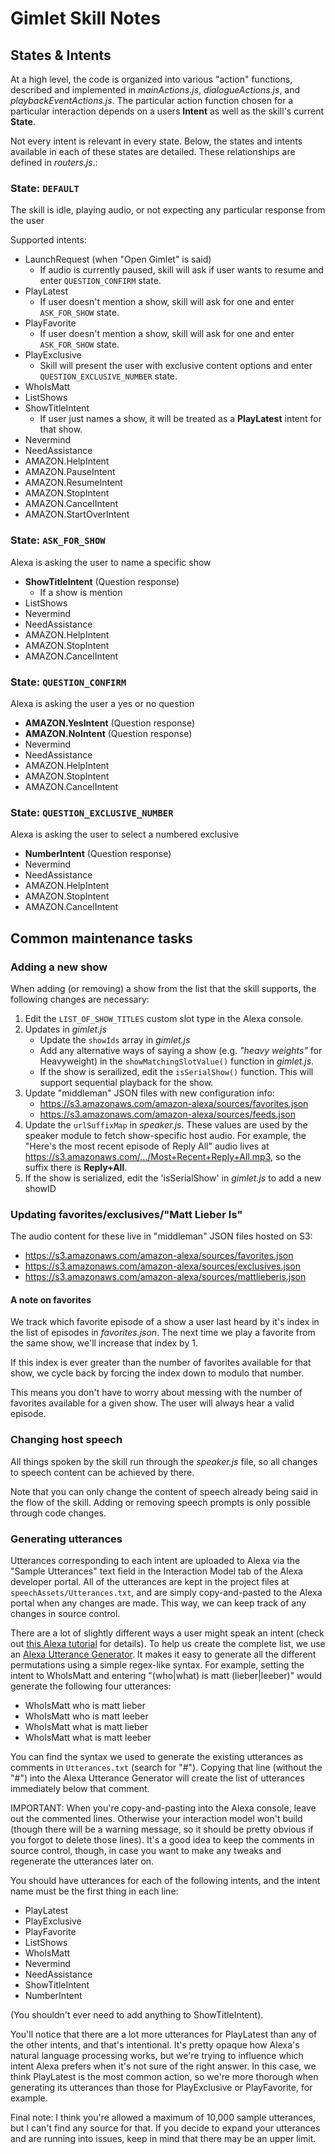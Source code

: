 # Gimlet Skill Notes

## States & Intents

At a high level, the code is organized into various "action" functions, described and implemented in _mainActions.js_, _dialogueActions.js_, and _playbackEventActions.js_. The particular action function chosen for a particular interaction depends on a users **Intent** as well as the skill's current **State**.

Not every intent is relevant in every state. Below, the states and intents available in each of these states are detailed. These relationships are defined in _routers.js_.:

### State: `DEFAULT`

The skill is idle, playing audio, or not expecting any particular response from the user

Supported intents:

- LaunchRequest (when "Open Gimlet" is said)
    - If audio is currently paused, skill will ask if user wants to resume and enter `QUESTION_CONFIRM` state.
- PlayLatest
    - If user doesn't mention a show, skill will ask for one and enter `ASK_FOR_SHOW` state.
- PlayFavorite
    - If user doesn't mention a show, skill will ask for one and enter `ASK_FOR_SHOW` state.
- PlayExclusive
    - Skill will present the user with exclusive content options and enter `QUESTION_EXCLUSIVE_NUMBER` state.
- WhoIsMatt
- ListShows
- ShowTitleIntent
    - If user just names a show, it will be treated as a **PlayLatest** intent for that show.
- Nevermind
- NeedAssistance
- AMAZON.HelpIntent
- AMAZON.PauseIntent
- AMAZON.ResumeIntent
- AMAZON.StopIntent
- AMAZON.CancelIntent
- AMAZON.StartOverIntent

### State: `ASK_FOR_SHOW`

Alexa is asking the user to name a specific show

- **ShowTitleIntent** (Question response)
    - If a show is mention
- ListShows
- Nevermind
- NeedAssistance
- AMAZON.HelpIntent
- AMAZON.StopIntent
- AMAZON.CancelIntent

### State: `QUESTION_CONFIRM`

Alexa is asking the user a yes or no question

- **AMAZON.YesIntent** (Question response)
- **AMAZON.NoIntent** (Question response)
- Nevermind
- NeedAssistance
- AMAZON.HelpIntent
- AMAZON.StopIntent
- AMAZON.CancelIntent

### State: `QUESTION_EXCLUSIVE_NUMBER`
Alexa is asking the user to select a numbered exclusive

- **NumberIntent** (Question response)
- Nevermind
- NeedAssistance
- AMAZON.HelpIntent
- AMAZON.StopIntent
- AMAZON.CancelIntent

## Common maintenance tasks

### Adding a new show

When adding (or removing) a show from the list that the skill supports, the following changes are necessary:

1. Edit the `LIST_OF_SHOW_TITLES` custom slot type in the Alexa console.
2. Updates in _gimlet.js_
    - Update the `showIds` array in _gimlet.js_
    - Add any alternative ways of saying a show (e.g. _"heavy weights"_ for Heavyweight) in the `showMatchingSlotValue()` function in _gimlet.js_.
    - If the show is serailized, edit the `isSerialShow()` function. This will support sequential playback for the show.
3. Update "middleman" JSON files with new configuration info:
    - https://s3.amazonaws.com/amazon-alexa/sources/favorites.json
    - https://s3.amazonaws.com/amazon-alexa/sources/feeds.json
4. Update the `urlSuffixMap` in _speaker.js_. These values are used by the speaker module to fetch show-specific host audio. For example, the "Here's the most recent episode of Reply All" audio lives at https://s3.amazonaws.com/.../Most+Recent+Reply+All.mp3, so the suffix there is **Reply+All**.
5. If the show is serialized, edit the 'isSerialShow' in _gimlet.js_ to add a new showID

### Updating favorites/exclusives/"Matt Lieber Is"

The audio content for these live in "middleman" JSON files hosted on S3:

- https://s3.amazonaws.com/amazon-alexa/sources/favorites.json
- https://s3.amazonaws.com/amazon-alexa/sources/exclusives.json
- https://s3.amazonaws.com/amazon-alexa/sources/mattlieberis.json


#### A note on favorites

We track which favorite episode of a show a user last heard by it's index in the list of episodes in _favorites.json_. The next time we play a favorite from the same show, we'll increase that index by 1.

If this index is ever greater than the number of favorites available for that show, we cycle back by forcing the index down to modulo that number.

This means you don't have to worry about messing with the number of favorites available for a given show. The user will always hear a valid episode.

### Changing host speech

All things spoken by the skill run through the _speaker.js_ file, so all changes to speech content can be achieved by there. 

Note that you can only change the content of speech already being said in the flow of the skill. Adding or removing speech prompts is only possible through code changes.

### Generating utterances

Utterances corresponding to each intent are uploaded to Alexa via the "Sample Utterances" text field in the Interaction Model tab of the Alexa developer portal. All of the utterances are kept in the project files at `speechAssets/Utterances.txt`, and are simply copy-and-pasted to the Alexa portal when any changes are made. This way, we can keep track of any changes in source control.

There are a lot of slightly different ways a user might speak an intent (check out [this Alexa tutorial](https://developer.amazon.com/public/solutions/alexa/alexa-skills-kit/docs/defining-the-voice-interface) for details). To help us create the complete list, we use an [Alexa Utterance Generator](http://alexa-utter-gen.paperplane.io/). It makes it easy to generate all the different permutations using a simple regex-like syntax. For example, setting the intent to WhoIsMatt and entering "(who|what) is matt (lieber|leeber)" would generate the following four utterances:

- WhoIsMatt who is matt lieber
- WhoIsMatt who is matt leeber
- WhoIsMatt what is matt lieber
- WhoIsMatt what is matt leeber

You can find the syntax we used to generate the existing utterances as comments in `Utterances.txt` (search for "#"). Copying that line (without the "#") into the Alexa Utterance Generator will create the list of utterances immediately below that comment. 

>
IMPORTANT: When you're copy-and-pasting into the Alexa console, leave out the commented lines. Otherwise your interaction model won't build (though there will be a warning message, so it should be pretty obvious if you forgot to delete those lines). It's a good idea to keep the comments in source control, though, in case you want to make any tweaks and regenerate the utterances later on.

You should have utterances for each of the following intents, and the intent name must be the first thing in each line:

- PlayLatest
- PlayExclusive
- PlayFavorite
- ListShows
- WhoIsMatt
- Nevermind
- NeedAssistance
- ShowTitleIntent
- NumberIntent

(You shouldn't ever need to add anything to ShowTitleIntent).

You'll notice that there are a lot more utterances for PlayLatest than any of the other intents, and that's intentional. It's pretty opaque how Alexa's natural language processing works, but we're trying to influence which intent Alexa prefers when it's not sure of the right answer. In this case, we think PlayLatest is the most common action, so we're more thorough when generating its utterances than those for PlayExclusive or PlayFavorite, for example.

Final note: I think you're allowed a maximum of 10,000 sample utterances, but I can't find any source for that. If you decide to expand your utterances and are running into issues, keep in mind that there may be an upper limit.
